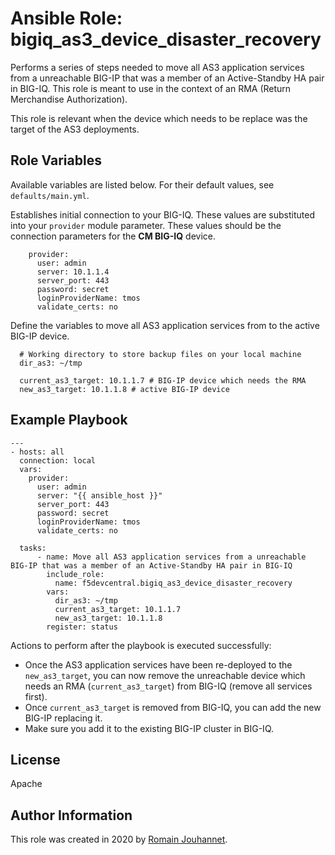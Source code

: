 # Ansible Role: bigiq_as3_device_disaster_recovery

Performs a series of steps needed to move all AS3 application services from a unreachable BIG-IP that was a member of an Active-Standby HA pair in BIG-IQ.
This role is meant to use in the context of an RMA (Return Merchandise Authorization). 

This role is relevant when the device which needs to be replace was the target of the AS3 deployments. 

## Role Variables

Available variables are listed below. For their default values, see `defaults/main.yml`.

Establishes initial connection to your BIG-IQ. These values are substituted into
your ``provider`` module parameter. These values should be the connection parameters
for the **CM BIG-IQ** device.

        provider:
          user: admin
          server: 10.1.1.4
          server_port: 443
          password: secret
          loginProviderName: tmos
          validate_certs: no

Define the variables to move all AS3 application services from to the active BIG-IP device.

      # Working directory to store backup files on your local machine
      dir_as3: ~/tmp

      current_as3_target: 10.1.1.7 # BIG-IP device which needs the RMA
      new_as3_target: 10.1.1.8 # active BIG-IP device

## Example Playbook

    ---
    - hosts: all
      connection: local
      vars:
        provider:
          user: admin
          server: "{{ ansible_host }}"
          server_port: 443
          password: secret
          loginProviderName: tmos
          validate_certs: no

      tasks:
          - name: Move all AS3 application services from a unreachable BIG-IP that was a member of an Active-Standby HA pair in BIG-IQ
            include_role:
              name: f5devcentral.bigiq_as3_device_disaster_recovery
            vars:
              dir_as3: ~/tmp
              current_as3_target: 10.1.1.7
              new_as3_target: 10.1.1.8
            register: status

Actions to perform after the playbook is executed successfully:
- Once the AS3 application services have been re-deployed to the ``new_as3_target``, you can now remove the unreachable 
device which needs an RMA (``current_as3_target``) from BIG-IQ (remove all services first).
- Once ``current_as3_target`` is removed from BIG-IQ, you can add the new BIG-IP replacing it.
- Make sure you add it to the existing BIG-IP cluster in BIG-IQ.

## License

Apache

## Author Information

This role was created in 2020 by [Romain Jouhannet](https://github.com/rjouhann).

[1]: https://galaxy.ansible.com/f5devcentral/bigiq_pinning_deploy_objects

